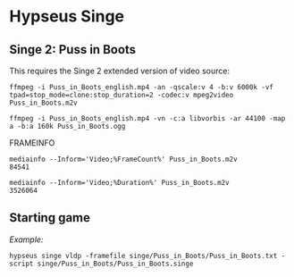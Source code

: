 # Hypseus Singe
  
## Singe 2: Puss in Boots

This requires the Singe 2 extended version of video source:

```
ffmpeg -i Puss_in_Boots_english.mp4 -an -qscale:v 4 -b:v 6000k -vf tpad=stop_mode=clone:stop_duration=2 -codec:v mpeg2video Puss_in_Boots.m2v

ffmpeg -i Puss_in_Boots_english.mp4 -vn -c:a libvorbis -ar 44100 -map a -b:a 160k Puss_in_Boots.ogg
```

FRAMEINFO

```
mediainfo --Inform='Video;%FrameCount%' Puss_in_Boots.m2v
84541

mediainfo --Inform='Video;%Duration%' Puss_in_Boots.m2v
3526064
```

## Starting game

_Example:_

`hypseus singe vldp -framefile singe/Puss_in_Boots/Puss_in_Boots.txt -script singe/Puss_in_Boots/Puss_in_Boots.singe`
